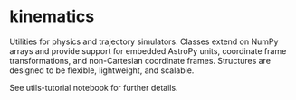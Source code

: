# kinematics

Utilities for physics and trajectory simulators.  Classes extend on NumPy arrays and provide support for embedded AstroPy units, coordinate frame transformations, and non-Cartesian coordinate frames.  Structures are designed to be flexible, lightweight, and scalable. 


See utils-tutorial notebook for further details.  

